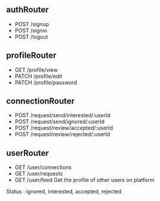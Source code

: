 ## authRouter
 - POST  /signup
 - POST /signin
 - POST /logout

## profileRouter  
 - GET /profile/view 
 - PATCH /profile/edit
 - PATCH /profile/password

## connectionRouter
- POST /request/send/interested/:userId
- POST /request/send/ignored/:userId
- POST /request/review/accepted/:userId
- POST /request/review/rejected/:userId

## userRouter
- GET /user/connections
- GET /user/requests
- GET /user/feed Get the profile of other users on platform

Status : ignored, interested, accepted, rejected